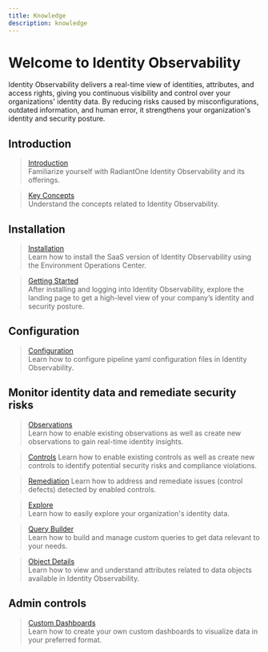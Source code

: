 ```yaml
---
title: Knowledge
description: knowledge
---
```


# Welcome to Identity Observability

Identity Observability delivers a real-time view of identities, attributes, and access rights, giving you continuous visibility and control over your organizations' identity data. By reducing risks caused by misconfigurations, outdated information, and human error, it strengthens your organization's identity and security posture.

## Introduction

<section>

  > [Introduction](introduction/overview)  
  > Familiarize yourself with RadiantOne Identity Observability and its offerings. 

  > [Key Concepts](introduction/key-concepts)  
  > Understand the concepts related to Identity Observability.

</section>

## Installation

<section>
  
  > [Installation](installation/installation-steps)  
  > Learn how to install the SaaS version of Identity Observability using the Environment Operations Center.

  > [Getting Started](installation/getting-started)  
  > After installing and logging into Identity Observability, explore the landing page to get a high-level view of your company’s identity and security posture.
</section>

## Configuration

<section>
  
  > [Configuration](configuration)  
  > Learn how to configure pipeline yaml configuration files in Identity Observability.

</section>

## Monitor identity data and remediate security risks

<section>

  > [Observations](observations/creating-observations)  
  > Learn how to enable existing observations as well as create new observations to gain real-time identity insights.

  > [Controls](controls/creating-controls)
  > Learn how to enable existing controls as well as create new controls to identify potential   security risks and compliance violations.

  > [Remediation](remediation/overview)
  > Learn how to address and remediate issues (control defects) detected by enabled controls.

  > [Explore](explore/overview)  
  > Learn how to easily explore your organization's identity data.

  > [Query Builder](query-builder/overview)  
  > Learn how to build and manage custom queries to get data relevant to your needs.

  > [Object Details](object-details/overview)  
  > Learn how to view and understand attributes related to data objects available in Identity Observability.

</section>

## Admin controls

<section>

  > [Custom Dashboards](admin-controls/manage-dashboards/create-a-dashboard)  
  > Learn how to create your own custom dashboards to visualize data in your preferred format.

</section>
